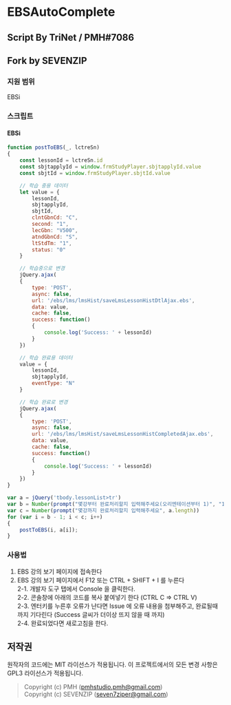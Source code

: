 # EBSAutoComplete
## Script By TriNet / PMH#7086
## Fork by SEVENZIP
### 지원 범위
EBSi

### 스크립트
#### EBSi
```js
function postToEBS(_, lctreSn)
{
    const lessonId = lctreSn.id
    const sbjtapplyId = window.frmStudyPlayer.sbjtapplyId.value
    const sbjtId = window.frmStudyPlayer.sbjtId.value

    // 학습 중용 데이터
    let value = {
        lessonId,
        sbjtapplyId,
        sbjtId,
        clntGbnCd: "C",
        second: "1",
        lecGbn: "V500",
        atndGbnCd: "S",
        ltStdTm: "1",
        status: "0"
    }

    // 학습중으로 변경
    jQuery.ajax(
    {
        type: 'POST',
        async: false,
        url: '/ebs/lms/lmsHist/saveLmsLessonHistDtlAjax.ebs',
        data: value,
        cache: false,
        success: function()
        {
            console.log('Success: ' + lessonId)
        }
    })

    // 학습 완료용 데이터
    value = {
        lessonId,
        sbjtapplyId,
        eventType: "N"
    }

    // 학습 완료로 변경
    jQuery.ajax(
    {
        type: 'POST',
        async: false,
        url: '/ebs/lms/lmsHist/saveLmsLessonHistCompletedAjax.ebs',
        data: value,
        cache: false,
        success: function()
        {
            console.log('Success: ' + lessonId)
        }
    })
}

var a = jQuery('tbody.lessonList>tr')
var b = Number(prompt("몇강부터 완료처리할지 입력해주세요(오리엔테이션부터 1)", "1"))
var c = Number(prompt("몇강까지 완료처리할지 입력해주세요", a.length))
for (var i = b - 1; i < c; i++)
{
    postToEBS(i, a[i]);
}
```

### 사용법
1. EBS 강의 보기 페이지에 접속한다
2. EBS 강의 보기 페이지에서 F12 또는 CTRL + SHIFT + I 를 누른다<br />
2-1. 개발자 도구 탭에서 Console 을 클릭한다.<br />
2-2. 콘솔창에 아래의 코드를 복사 붙여넣기 한다 (CTRL C => CTRL V)<br />
2-3. 엔터키를 누른후 오류가 난다면 Issue 에 오류 내용을 첨부해주고, 완료될때 까지 기다린다 (Success 글씨가 더이상 뜨지 않을 때 까지)<br />
2-4. 완료되었다면 새로고침을 한다.<br />
## 저작권
원작자의 코드에는 MIT 라이선스가 적용됩니다.
이 프로젝트에서의 모든 변경 사항은 GPL3 라이선스가 적용됩니다.
> Copyright (c) PMH (pmhstudio.pmh@gmail.com)<br>
> Copyright (c) SEVENZIP (seven7ziper@gmail.com)
